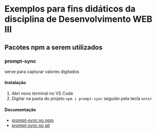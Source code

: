 # Exemplos para fins didáticos da disciplina de Desenvolvimento WEB III

## Pacotes npm a serem utilizados
### prompt-sync 
serve para capturar valores digitados
#### Instalação
1. Abri novo terminal no VS Code
2. Digitar na pasta do projeto `npm i prompt-sync` seguido pela tecla `enter`
#### Documentação
* [prompt-sync no npm](https://www.npmjs.com/package/prompt-sync)
* [prompt-sync no git](https://github.com/heapwolf/prompt-sync#readme)
